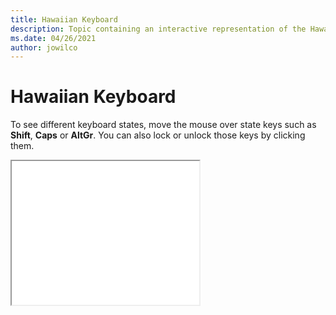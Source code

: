 ```yaml
--- 
title: Hawaiian Keyboard 
description: Topic containing an interactive representation of the Hawaiian Keyboard 
ms.date: 04/26/2021 
author: jowilco 
--- 
```

 
# Hawaiian Keyboard 
 
To see different keyboard states, move the mouse over state keys such as **Shift**, **Caps** or **AltGr**. You can also lock or unlock those keys by clicking them. 
 
<iframe src="kbdhaw.html" height="230"></iframe> 
